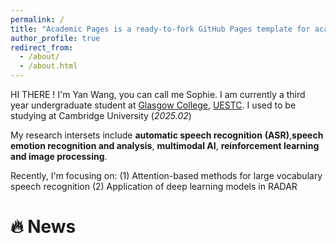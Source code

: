```yaml
---
permalink: /
title: "Academic Pages is a ready-to-fork GitHub Pages template for academic personal websites"
author_profile: true
redirect_from: 
  - /about/
  - /about.html
---
```


HI THERE ! I'm Yan Wang, you can call me Sophie. I am currently a third year undergraduate student at [Glasgow College](https://www.gla.uestc.edu.cn/english/Home.htm), [UESTC](https://en.uestc.edu.cn/). I used to be studying at Cambridge University (*2025.02*)

My research intersets include **automatic speech recognition** **(ASR)**,**speech emotion recognition and analysis**, **multimodal AI**, **reinforcement learning and image processing**. 

Recently, I'm focusing on:
(1) Attention-based methods for large vocabulary speech recognition
(2) Application of deep learning models in RADAR

# 🔥 News



